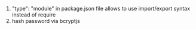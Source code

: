1. "type": "module" in package.json file allows to use import/export syntax instead of require
2. hash password via bcryptjs
